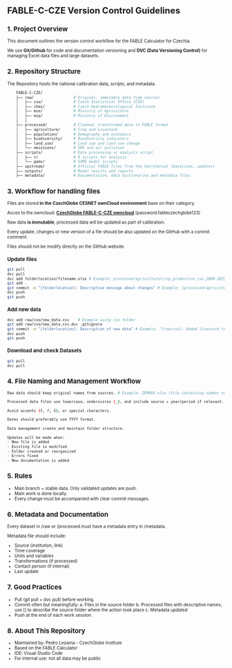 <span style="font-size: 10px;">

# FABLE-C-CZE Version Control Guidelines
## 1. Project Overview
This document outlines the version control workflow for the FABLE Calculator for Czechia. 

We use **Git/Github** for code and documentation versioning and **DVC (Data Versioning Control)** for managing Excel data files and large datasets.
## 2. Repository Structure
The Repository hosts the national calibration data, scripts, and metadata.
```bash
    FABLE-C-CZE/
    ├── raw/                  # Original, immutable data from sources
    │   ├── cso/              # Czech Statistical Office (ČSÚ)
    │   ├── chmi/             # Czech Hydrometeorological Institute
    │   ├── mze/              # Ministry of Agriculture
    │   ├── mzp/              # Ministry of Environment
    │   │
    ├── processed/            # Cleaned, transformed data in FABLE format
    │   ├── agriculture/      # Crop and Livestock
    │   ├── population/       # Demography and economics
    │   ├── biodiversity/     # Biodiversity indicators
    │   ├── land_use/         # Land use and land use change
    │   └── emissions/        # GHG and air pollution
    ├── scripts/              # Data processing or analysis script
    │   ├── r/                # R scripts for analysis
    │   └── gams/             # GAMS model scripts
    ├── upstream/             # Official FABLE files from the Secretariat (baselines, updates)
    ├── outputs/              # Model results and reports
    ├── metadata/             # Documentation, data dictionaries and metadata files
```
## 3. Workflow for handling files
Files are stored **in the CzechGlobe CESNET ownCloud environment** base on their category.

Acces to the owncloud: **[CzechGlobe FABLE-C-CZE owncloud](https://owncloud.cesnet.cz/index.php/s/DJKP7NBbY0wskiE)** (password:fableczechglobe123)
 
Raw data **is immutable**, processed data will be updated as part of calibration.

Every update, changes or new version of a file should be also updated on the GitHub with a commit comment.

Files should not be modify directly on the GitHub website.
### Update files
```bash
git pull
dvc pull
dvc add folderlocation/filename.xlsx # Example: processed/agriculture/crop_production_cso_2000-2025.xlsx
git add .
git commit -m "[folderlocation]: Descriptive message about changes" # Example: [processed/agriculture]: updated crop production including 2025"
dvc push
git push
```
### Add new data
```bash
dvc add raw/cso/new_data.csv    # Example using cso folder
git add raw/cso/new_data.csv.dvc .gitignore
git commit -m "[folderlocation]: Description of new data" # Example: "[raw/cso]: Added livestock trade balance 2025"
dvc push
git push
```
### Download and check Datasets
```bash
git pull
dvc pull
```
## 4. File Naming and Management Workflow
```bash
Raw data should keep original names from sources. # Example: ZEM06A.xlsx (file containing number of livestock heads by year)

Processed data files use lowercase, underscores (_), and include source + year/period if relevant. # Example: lulucf_emissions_chmi_2020-2025.xlsx

Avoid accents (č, ř, š), or special characters.

Dates should preferably use YYYY format.

Data management create and maintain folder structure.

Updates will be made when:
- New file is added
- Existing file is modified
- Folder created or reorganized
- Errors fixed
- New documentation is added
```
## 5. Rules
- Main branch = stable data. Only validated updates are push.
- Main work is done locally.
- Every change must be accompanied with clear commit messages.
## 6. Metadata and Documentation
Every dataset in /raw or /processed must have a metadata entry in /metadata.

Metadata file should include:
- Source (institution, link)
- Time coverage
- Units and variables
- Transformations (if processed)
- Contact person (if internal)
- Last update
## 7. Good Practices
- Pull (git pull + dvc pull) before working.
- Commit often but meaningfully: 
a. Files in the source folder
b. Processed files with descriptive names, use [] to describe the source folder where the action took place
c. Metadata updated
- Push at the end of each work session.
## 8. About This Repository
- Maintained by: Pedro Lezama - CzechGlobe Institute 
- Based on the FABLE Calculator
- IDE: Visual Studio Code
- For internal use: not all data may be public


